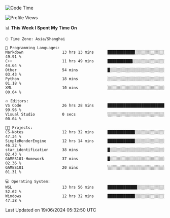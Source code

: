 <!--START_SECTION:waka-->
![Code Time](http://img.shields.io/badge/Code%20Time-1%2C790%20hrs%2012%20mins-blue)

![Profile Views](http://img.shields.io/badge/Profile%20Views-3-blue)

📊 **This Week I Spent My Time On** 

```text
🕑︎ Time Zone: Asia/Shanghai

💬 Programming Languages: 
Markdown                 13 hrs 13 mins      ████████████░░░░░░░░░░░░░   49.91 % 
C++                      11 hrs 49 mins      ███████████░░░░░░░░░░░░░░   44.64 % 
Other                    54 mins             █░░░░░░░░░░░░░░░░░░░░░░░░   03.43 % 
Python                   18 mins             ░░░░░░░░░░░░░░░░░░░░░░░░░   01.18 % 
XML                      10 mins             ░░░░░░░░░░░░░░░░░░░░░░░░░   00.64 % 

🔥 Editors: 
VS Code                  26 hrs 28 mins      █████████████████████████   99.96 % 
Visual Studio            0 secs              ░░░░░░░░░░░░░░░░░░░░░░░░░   00.04 % 

🐱‍💻 Projects: 
CS-Notes                 12 hrs 32 mins      ████████████░░░░░░░░░░░░░   47.34 % 
SimpleRenderEngine       12 hrs 14 mins      ████████████░░░░░░░░░░░░░   46.22 % 
star_identification      38 mins             █░░░░░░░░░░░░░░░░░░░░░░░░   02.43 % 
GAMES101-Homework        37 mins             █░░░░░░░░░░░░░░░░░░░░░░░░   02.36 % 
GAMES101                 20 mins             ░░░░░░░░░░░░░░░░░░░░░░░░░   01.31 % 

💻 Operating System: 
WSL                      13 hrs 56 mins      █████████████░░░░░░░░░░░░   52.62 % 
Windows                  12 hrs 32 mins      ████████████░░░░░░░░░░░░░   47.38 % 
```


 Last Updated on 19/06/2024 05:32:50 UTC
<!--END_SECTION:waka-->